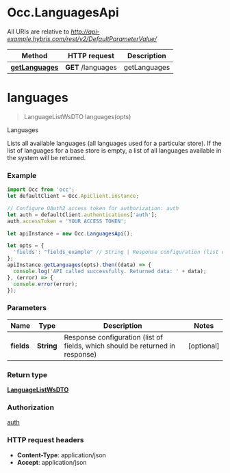 # Occ.LanguagesApi

All URIs are relative to *http://api-example.hybris.com/rest/v2/DefaultParameterValue/*

Method | HTTP request | Description
------------- | ------------- | -------------
[**getLanguages**](LanguagesApi.md#getLanguages) | **GET** /languages | getLanguages


<a name="languages"></a>
# **languages**
> LanguageListWsDTO languages(opts)

Languages

Lists all available languages (all languages used for a particular store). If the list of languages for a base store is empty, a list of all languages available in the system will be returned. 

### Example
```javascript
import Occ from 'occ';
let defaultClient = Occ.ApiClient.instance;

// Configure OAuth2 access token for authorization: auth
let auth = defaultClient.authentications['auth'];
auth.accessToken = 'YOUR ACCESS TOKEN';

let apiInstance = new Occ.LanguagesApi();

let opts = { 
  'fields': "fields_example" // String | Response configuration (list of fields, which should be returned in response)
};
apiInstance.getLanguages(opts).then((data) => {
  console.log('API called successfully. Returned data: ' + data);
}, (error) => {
  console.error(error);
});

```

### Parameters

Name | Type | Description  | Notes
------------- | ------------- | ------------- | -------------
 **fields** | **String**| Response configuration (list of fields, which should be returned in response) | [optional] 

### Return type

[**LanguageListWsDTO**](LanguageListWsDTO.md)

### Authorization

[auth](../README.md#auth)

### HTTP request headers

 - **Content-Type**: application/json
 - **Accept**: application/json

